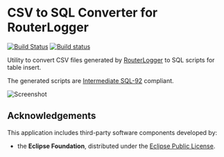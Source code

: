 CSV to SQL Converter for RouterLogger
=====================================

[![Build Status](https://travis-ci.org/Albertus82/RouterLogger-CSV-to-SQL.svg?branch=master)](https://travis-ci.org/Albertus82/RouterLogger-CSV-to-SQL)
[![Build status](https://ci.appveyor.com/api/projects/status/github/Albertus82/RouterLogger-CSV-to-SQL?branch=master&svg=true)](https://ci.appveyor.com/project/Albertus82/RouterLogger-CSV-to-SQL)

Utility to convert CSV files generated by [RouterLogger](https://github.com/Albertus82/RouterLogger) to SQL scripts for table insert.

The generated scripts are [Intermediate SQL-92](http://developer.mimer.se/validator/parser92/index.tml) compliant.

![Screenshot](https://user-images.githubusercontent.com/8672431/32513305-1e88343c-c3fa-11e7-890c-f01d95c5cd6f.png)

## Acknowledgements

This application includes third-party software components developed by:
* the **Eclipse Foundation**, distributed under the [Eclipse Public License](https://eclipse.org/org/documents/epl-v10.php).
